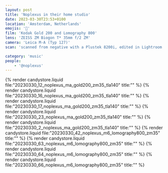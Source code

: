 ```yaml
---
layout: post
title: 'Noplexus in their home studio'
date: 2023-03-30T23:53+0100
location: 'Amsterdam, Netherlands'
emojis: '🎹'
film: 'Kodak Gold 200 and Lomography 800'
lens: 'ZEISS ZM Biogon T* 35mm f/2 ZM'
camera: 'Leica M-A (Typ 127)'
scan: 'scanned from negative with a Plustek 8200i, edited in Lightroom'

category: 'music'
people: 
    - '@noplexus'
---
```


{% render candystore.liquid file:"20230330_12_noplexus_ma_gold200_zm35_tla140" title:"" %}
{% render candystore.liquid file:"20230330_16_noplexus_ma_gold200_zm35_tla140" title:"" %}
{% render candystore.liquid file:"20230330_17_noplexus_ma_gold200_zm35_tla140" title:"" %}
{% render candystore.liquid file:"20230330_23_noplexus_ma_gold200_zm35_tla140" title:"" %}
{% render candystore.liquid file:"20230330_2_noplexus_ma_gold200_zm35_tla140" title:"" %}
{% render candystore.liquid file:"20230330_42_noplexus_m6_lomography800_zm35" title:"" %}
{% render candystore.liquid file:"20230330_63_noplexus_m6_lomography800_zm35" title:"" %}
{% render candystore.liquid file:"20230330_64_noplexus_m6_lomography800_zm35" title:"" %}
{% render candystore.liquid file:"20230330_66_noplexus_m6_lomography800_zm35" title:"" %}